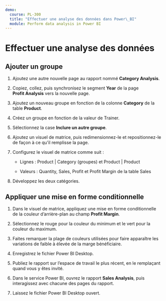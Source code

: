 ```yaml
---
demo:
  course: PL-300
  title: "Effectuer une analyse des données dans Power\_BI"
  module: Perform data analysis in Power BI
---
```

# Effectuer une analyse des données

## Ajouter un groupe

1. Ajoutez une autre nouvelle page au rapport nommé **Category Analysis**.

1. Copiez, collez, puis synchronisez le segment **Year** de la page **Profit Analysis** vers la nouvelle page.

1. Ajoutez un nouveau groupe en fonction de la colonne **Category** de la table **Product**.

1. Créez un groupe en fonction de la valeur de Trainer.

1. Sélectionnez la case **Inclure un autre groupe**.

1. Ajoutez un visuel de matrice, puis redimensionnez-le et repositionnez-le de façon à ce qu’il remplisse la page.

1. Configurez le visuel de matrice comme suit :

    - Lignes : Product | Category (groupes) et Product | Product

    - Valeurs : Quantity, Sales, Profit et Profit Margin de la table Sales

1. Développez les deux catégories.

## Appliquer une mise en forme conditionnelle

1. Dans le visuel de matrice, appliquez une mise en forme conditionnelle de la couleur d’arrière-plan au champ **Profit Margin**.

1. Sélectionnez le rouge pour la couleur du minimum et le vert pour la couleur du maximum.

1. Faites remarquer la plage de couleurs utilisées pour faire apparaître les variations de faible à élevée de la marge bénéficiaire.

1. Enregistrez le fichier Power BI Desktop.

1. Publiez le rapport sur l’espace de travail le plus récent, en le remplaçant quand vous y êtes invité.

1. Dans le service Power BI, ouvrez le rapport **Sales Analysis**, puis interagissez avec chacune des pages du rapport.

1. Laissez le fichier Power BI Desktop ouvert.
